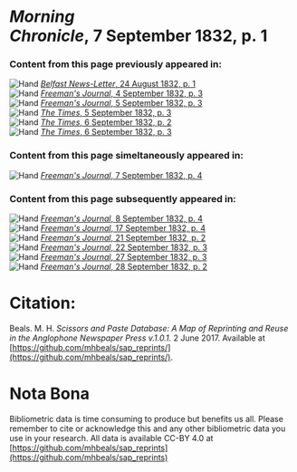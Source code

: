 # *Morning Chronicle*, 7 September 1832, p. 1  
  
### Content from this page previously appeared in:  
![Hand](http://scissorsandpaste.net/wp-content/uploads/2017/06/smallhandpointer.png) [*Belfast News-Letter*, 24 August 1832, p. 1](https://mhbeals.github.io/sap_html/Belfast-News-Letter/Belfast-News-Letter-24-August-1832-p-1)  
![Hand](http://scissorsandpaste.net/wp-content/uploads/2017/06/smallhandpointer.png) [*Freeman's Journal*, 4 September 1832, p. 3](https://mhbeals.github.io/sap_html/Freeman's-Journal/Freeman's-Journal-4-September-1832-p-3)  
![Hand](http://scissorsandpaste.net/wp-content/uploads/2017/06/smallhandpointer.png) [*Freeman's Journal*, 5 September 1832, p. 3](https://mhbeals.github.io/sap_html/Freeman's-Journal/Freeman's-Journal-5-September-1832-p-3)  
![Hand](http://scissorsandpaste.net/wp-content/uploads/2017/06/smallhandpointer.png) [*The Times*, 5 September 1832, p. 3](https://mhbeals.github.io/sap_html/The-Times/The-Times-5-September-1832-p-3)  
![Hand](http://scissorsandpaste.net/wp-content/uploads/2017/06/smallhandpointer.png) [*The Times*, 6 September 1832, p. 2](https://mhbeals.github.io/sap_html/The-Times/The-Times-6-September-1832-p-2)  
![Hand](http://scissorsandpaste.net/wp-content/uploads/2017/06/smallhandpointer.png) [*The Times*, 6 September 1832, p. 3](https://mhbeals.github.io/sap_html/The-Times/The-Times-6-September-1832-p-3)  
  
### Content from this page simeltaneously appeared in:  
![Hand](http://scissorsandpaste.net/wp-content/uploads/2017/06/smallhandpointer.png) [*Freeman's Journal*, 7 September 1832, p. 4](https://mhbeals.github.io/sap_html/Freeman's-Journal/Freeman's-Journal-7-September-1832-p-4)  
  
### Content from this page subsequently appeared in:  
![Hand](http://scissorsandpaste.net/wp-content/uploads/2017/06/smallhandpointer.png) [*Freeman's Journal*, 8 September 1832, p. 4](https://mhbeals.github.io/sap_html/Freeman's-Journal/Freeman's-Journal-8-September-1832-p-4)  
![Hand](http://scissorsandpaste.net/wp-content/uploads/2017/06/smallhandpointer.png) [*Freeman's Journal*, 17 September 1832, p. 4](https://mhbeals.github.io/sap_html/Freeman's-Journal/Freeman's-Journal-17-September-1832-p-4)  
![Hand](http://scissorsandpaste.net/wp-content/uploads/2017/06/smallhandpointer.png) [*Freeman's Journal*, 21 September 1832, p. 2](https://mhbeals.github.io/sap_html/Freeman's-Journal/Freeman's-Journal-21-September-1832-p-2)  
![Hand](http://scissorsandpaste.net/wp-content/uploads/2017/06/smallhandpointer.png) [*Freeman's Journal*, 22 September 1832, p. 3](https://mhbeals.github.io/sap_html/Freeman's-Journal/Freeman's-Journal-22-September-1832-p-3)  
![Hand](http://scissorsandpaste.net/wp-content/uploads/2017/06/smallhandpointer.png) [*Freeman's Journal*, 27 September 1832, p. 3](https://mhbeals.github.io/sap_html/Freeman's-Journal/Freeman's-Journal-27-September-1832-p-3)  
![Hand](http://scissorsandpaste.net/wp-content/uploads/2017/06/smallhandpointer.png) [*Freeman's Journal*, 28 September 1832, p. 2](https://mhbeals.github.io/sap_html/Freeman's-Journal/Freeman's-Journal-28-September-1832-p-2)  


# Citation: 

Beals. M. H. *Scissors and Paste Database: A Map of Reprinting and Reuse in the Anglophone Newspaper Press v.1.0.1.* 2 June 2017. Available at [https://github.com/mhbeals/sap_reprints/](https://github.com/mhbeals/sap_reprints/). 

# Nota Bona

Bibliometric data is time consuming to produce but benefits us all. Please remember to cite or acknowledge this and any other bibliometric data you use in your research. All data is available CC-BY 4.0 at [https://github.com/mhbeals/sap_reprints](https://github.com/mhbeals/sap_reprints)